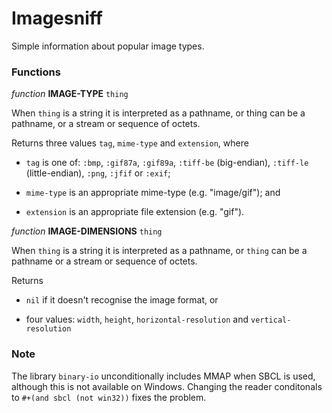 # Imagesniff

Simple information about popular image types.

### Functions

*function* **IMAGE-TYPE** `thing`

When `thing` is a string it is interpreted as a pathname, or thing can be a pathname, or a stream or sequence of octets.

Returns three values `tag`, `mime-type` and `extension`, where 

* `tag` is one of: `:bmp`, `:gif87a`, `:gif89a`, `:tiff-be` (big-endian), `:tiff-le` (little-endian), `:png`, `:jfif` or `:exif`; 

* `mime-type` is an appropriate mime-type (e.g. "image/gif"); and 

* `extension` is an appropriate file extension (e.g. "gif").

*function* **IMAGE-DIMENSIONS** `thing`

When `thing` is a string it is interpreted as a pathname, or `thing` can be a pathname or a stream or sequence of octets.

Returns 

* `nil` if it doesn't recognise the image format, or 

* four values: `width`, `height`, `horizontal-resolution` and `vertical-resolution`

### Note

The library `binary-io` unconditionally includes MMAP when SBCL is used, although this is not available on Windows. Changing the reader conditonals to `#+(and sbcl (not win32))` fixes the problem.
